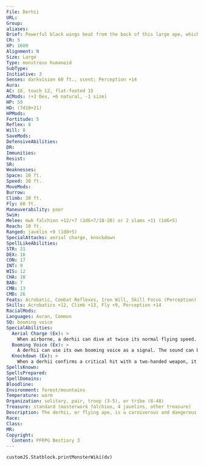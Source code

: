 ```yaml
---
File: Derhii
URL: 
Group: 
aliases: 
Brief: Powerful black wings beat from the back of this large ape, which carries a wickedly curved sword in its simian hands.
CR: 5
XP: 1600
Alignment: N
Size: Large
Type: monstrous humanoid
SubType: 
Initiative: 3
Senses: darkvision 60 ft., scent; Perception +14
Aura: 
AC: 18, touch 12, flat-footed 15
ACMods: (+3 Dex, +6 natural, -1 size)
HP: 59
HD: (7d10+21)
HPMods: 
Fortitude: 5
Reflex: 8
Will: 8
SaveMods: 
DefensiveAbilities: 
DR: 
Immunities: 
Resist: 
SR: 
Weaknesses: 
Space: 10 ft.
Speed: 30 ft.
MoveMods: 
Burrow: 
Climb: 30 ft.
Fly: 60 ft.
Maneuverability: poor
Swim: 
Melee: mwk falchion +12/+7 (2d6+7/18-20) or 2 slams +11 (1d6+5)
Reach: 10 ft.
Ranged: javelin +9 (1d8+5)
SpecialAttacks: aerial charge, knockdown
SpellLikeAbilities: 
STR: 21
DEX: 16
CON: 17
INT: 9
WIS: 12
CHA: 10
BAB: 7
CMB: 13
CMD: 26
Feats: Acrobatic, Combat Reflexes, Iron Will, Skill Focus (Perception)
Skills: Acrobatics +12, Climb +13, Fly +9, Perception +14
RacialMods: 
Languages: Auran, Common
SQ: booming voice
SpecialAbilities:
  Aerial Charge (Ex): >
    When airborne, a derhii can dive at twice its normal flying speed. This is the equivalent of a charge, granting a +2 bonus on the attack roll and a -2 penalty to AC.
  Booming Voice (Ex): >
    A derhii can use its own booming voice as a signal. The sound can be heard up to 12 miles away as a thrumming in the air that conveys 20 words of information in 5 minutes.
  Knockdown (Ex): >
    When a derhii confirms a critical hit with a two-handed weapon, it has a chance to knock an opponent prone in addition to the damage dealt by the critical hit. If the derhii's confirmation roll exceeds its opponent's CMD, the opponent is knocked prone as if from the trip combat maneuver. This does not provoke an attack of opportunity, nor can the derhii be tripped if the confirmation roll fails to exceed the CMD.
SpellsKnown: 
SpellsPrepared: 
SpellDomains: 
Bloodline: 
Environment: forest/mountains
Temperature: warm
Organization: solitary, pair, troop (3-5), or tribe (8-48)
Treasure: standard (masterwork falchion, 4 javelins, other treasure)
Description: The derhii, or flying ape, is a carnivorous and dangerous form of the gentler earthbound ape. Derhii resemble gorillas with the enormous black-and-gray wings of buzzards or vultures. They stand 9 feet tall and weigh 400 pounds.  Derhii form relatively small groupings known as troops, which usually consist of a single adult male, several adult females, and their offspring. Occasionally, multiple males or females band together in single-gender troops with no young, but such groupings are usually formed for a specific purpose, such as hunting, raiding, or war, and break up when they have fulfilled that purpose. Multiple troops of derhii form large primitive tribes, usually under the rule of a single powerful chieftain.  Derhii often roost in jungle canopies and in cliff dwellings, preferring nests woven in tall trees or cliff-side caves high above ground level. From these roosts, derhii sometimes demand tribute from lesser apes, while allying themselves with even more powerful flying creatures, such as dragons or dragonnes. Occasionally, derhii can be found inhabiting crumbling and overgrown ruins hidden deep in the jungle.  Derhii are carnivorous by nature and hunters by preference, attacking prey from high above with javelins thrown from their powerful arms before descending to finish things off with their blades, but when meat is scarce, they eat fruits and roots or whatever else they can forage.
Race: 
Class: 
MR: 
Copyright:
  Content: PFRPG Bestiary 3
---
```

```dataviewjs
customJS.Statblock.printMonsterWiki(dv)
```
